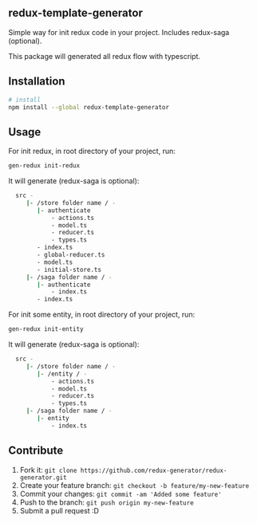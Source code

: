 ## redux-template-generator

Simple way for init redux code in your project. Includes redux-saga (optional).

This package will generated all redux flow with typescript.

## Installation

```sh
# install
npm install --global redux-template-generator
```

## Usage

For init redux, in root directory of your project, run:

```sh
gen-redux init-redux
```

It will generate (redux-saga is optional):

```sh
  src -
     |- /store folder name / -
        |- authenticate
            - actions.ts
            - model.ts
            - reducer.ts
            - types.ts
        - index.ts
        - global-reducer.ts
        - model.ts
        - initial-store.ts
     |- /saga folder name / -
        |- authenticate
            - index.ts
        - index.ts
```

For init some entity, in root directory of your project, run:

```sh
gen-redux init-entity
```

It will generate (redux-saga is optional):

```sh
  src -
     |- /store folder name / -
        |- /entity / -
            - actions.ts
            - model.ts
            - reducer.ts
            - types.ts
     |- /saga folder name / -
        |- entity
            - index.ts
```

## Contribute

1. Fork it: `git clone https://github.com/redux-generator/redux-generator.git`
2. Create your feature branch: `git checkout -b feature/my-new-feature`
3. Commit your changes: `git commit -am 'Added some feature'`
4. Push to the branch: `git push origin my-new-feature`
5. Submit a pull request :D
